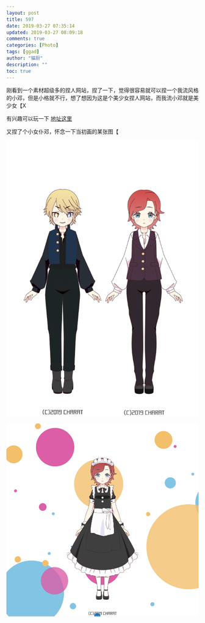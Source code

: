 ```yaml
---
layout: post
title: 597
date: 2019-03-27 07:35:14
updated: 2019-03-27 08:09:18
comments: true
categories: [Photo]
tags: [ggad]
author: "猫厨"
description: ""
toc: true
---
```


<p>刚看到一个素材超级多的捏人网站，捏了一下，觉得很容易就可以捏一个我流风格的小邓，但是小格就不行，想了想因为这是个美少女捏人网站，而我流小邓就是美少女【X</p> 
<p>有兴趣可以玩一下&nbsp;<a rel="nofollow" href="https://charat.me/genesis/create/" target="_blank"  >地址这里</a></p> 
<p>又捏了个小女仆邓，怀念一下当初画的某张图【</p>

![](https://raw.githubusercontent.com/alicewish/meowchain247/master/img_cVZNdzJtQk9JV2ZjTXNTSHN4RUVhUkJQQ09TbWlxQ1FCaWhWSGh2YWszd1NpcGVxMWVNTnB3PT0.png)

![](https://raw.githubusercontent.com/alicewish/meowchain247/master/img_cVZNdzJtQk9JV2VMOGQ2c3pxVVVjaGRqTmU5ZUFXUC9HMW5rYkFMZVJ6Z0tjTlJ3b2Z4alFnPT0.png)